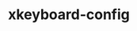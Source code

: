 ---
title: "xkeyboard-config"
layout: cache
categories: [package, develop]
meta: {"versions": ["2.34"], "compilers": ["gcc@=11.1.0", "gcc@=11.4.0"], "oss": ["ubuntu20.04", "ubuntu22.04"], "platforms": ["linux"], "targets": ["x86_64_v3"], "stacks": ["data-vis-sdk", "e4s", "hep", "root"], "num_specs": 9, "num_specs_by_stack": {"root": 9, "data-vis-sdk": 4, "e4s": 4, "hep": 5}}
spec_details: [{"hash": "omiwctbghpukr3riohpinl4hj6wpa3sq", "compiler": "gcc@=11.1.0", "versions": ["2.34"], "os": "ubuntu20.04", "platform": "linux", "target": "x86_64_v3", "variants": ["build_system=autotools"], "stacks": ["root", "data-vis-sdk"], "size": "-", "tarball": "https://binaries.spack.io/develop/build_cache/linux-ubuntu20.04-x86_64_v3/gcc-11.1.0/xkeyboard-config-2.34/linux-ubuntu20.04-x86_64_v3-gcc-11.1.0-xkeyboard-config-2.34-omiwctbghpukr3riohpinl4hj6wpa3sq.spack"}, {"hash": "vifoly2pq2dqael7ps5p2a3ymp3ky476", "compiler": "gcc@=11.1.0", "versions": ["2.34"], "os": "ubuntu20.04", "platform": "linux", "target": "x86_64_v3", "variants": ["build_system=autotools"], "stacks": ["root", "data-vis-sdk"], "size": "-", "tarball": "https://binaries.spack.io/develop/build_cache/linux-ubuntu20.04-x86_64_v3/gcc-11.1.0/xkeyboard-config-2.34/linux-ubuntu20.04-x86_64_v3-gcc-11.1.0-xkeyboard-config-2.34-vifoly2pq2dqael7ps5p2a3ymp3ky476.spack"}, {"hash": "rtrb7w55kkwkuwvy26flrjln5mfa6sch", "compiler": "gcc@=11.1.0", "versions": ["2.34"], "os": "ubuntu20.04", "platform": "linux", "target": "x86_64_v3", "variants": ["build_system=autotools"], "stacks": ["root", "data-vis-sdk"], "size": "-", "tarball": "https://binaries.spack.io/develop/build_cache/linux-ubuntu20.04-x86_64_v3/gcc-11.1.0/xkeyboard-config-2.34/linux-ubuntu20.04-x86_64_v3-gcc-11.1.0-xkeyboard-config-2.34-rtrb7w55kkwkuwvy26flrjln5mfa6sch.spack"}, {"hash": "pfzbmzpb32i66iwpjzsgyx3yy4mylm5f", "compiler": "gcc@=11.1.0", "versions": ["2.34"], "os": "ubuntu20.04", "platform": "linux", "target": "x86_64_v3", "variants": ["build_system=autotools"], "stacks": ["root", "data-vis-sdk"], "size": "-", "tarball": "https://binaries.spack.io/develop/build_cache/linux-ubuntu20.04-x86_64_v3/gcc-11.1.0/xkeyboard-config-2.34/linux-ubuntu20.04-x86_64_v3-gcc-11.1.0-xkeyboard-config-2.34-pfzbmzpb32i66iwpjzsgyx3yy4mylm5f.spack"}, {"hash": "45cbm5byob3ss6qzjowwznabpr3l2vxc", "compiler": "gcc@=11.4.0", "versions": ["2.34"], "os": "ubuntu22.04", "platform": "linux", "target": "x86_64_v3", "variants": ["build_system=autotools"], "stacks": ["root", "e4s", "hep"], "size": "-", "tarball": "https://binaries.spack.io/develop/build_cache/linux-ubuntu22.04-x86_64_v3/gcc-11.4.0/xkeyboard-config-2.34/linux-ubuntu22.04-x86_64_v3-gcc-11.4.0-xkeyboard-config-2.34-45cbm5byob3ss6qzjowwznabpr3l2vxc.spack"}, {"hash": "kwhnuyiuvwcwqlrzoulzks4ippqzu4ep", "compiler": "gcc@=11.4.0", "versions": ["2.34"], "os": "ubuntu22.04", "platform": "linux", "target": "x86_64_v3", "variants": ["build_system=autotools"], "stacks": ["root", "e4s", "hep"], "size": "-", "tarball": "https://binaries.spack.io/develop/build_cache/linux-ubuntu22.04-x86_64_v3/gcc-11.4.0/xkeyboard-config-2.34/linux-ubuntu22.04-x86_64_v3-gcc-11.4.0-xkeyboard-config-2.34-kwhnuyiuvwcwqlrzoulzks4ippqzu4ep.spack"}, {"hash": "wfast3j2mnefrnb7tyvnrdlulpwjuo7i", "compiler": "gcc@=11.4.0", "versions": ["2.34"], "os": "ubuntu22.04", "platform": "linux", "target": "x86_64_v3", "variants": ["build_system=autotools"], "stacks": ["root", "e4s", "hep"], "size": "-", "tarball": "https://binaries.spack.io/develop/build_cache/linux-ubuntu22.04-x86_64_v3/gcc-11.4.0/xkeyboard-config-2.34/linux-ubuntu22.04-x86_64_v3-gcc-11.4.0-xkeyboard-config-2.34-wfast3j2mnefrnb7tyvnrdlulpwjuo7i.spack"}, {"hash": "wotychhg5ki3qbzh75cnc2bm3qd6cvlg", "compiler": "gcc@=11.4.0", "versions": ["2.34"], "os": "ubuntu22.04", "platform": "linux", "target": "x86_64_v3", "variants": ["build_system=autotools"], "stacks": ["root", "e4s", "hep"], "size": "-", "tarball": "https://binaries.spack.io/develop/build_cache/linux-ubuntu22.04-x86_64_v3/gcc-11.4.0/xkeyboard-config-2.34/linux-ubuntu22.04-x86_64_v3-gcc-11.4.0-xkeyboard-config-2.34-wotychhg5ki3qbzh75cnc2bm3qd6cvlg.spack"}, {"hash": "cd2dxoiiov3fzaips6p57jyt5pdg3h3n", "compiler": "gcc@=11.4.0", "versions": ["2.34"], "os": "ubuntu22.04", "platform": "linux", "target": "x86_64_v3", "variants": ["build_system=autotools"], "stacks": ["root", "hep"], "size": "-", "tarball": "https://binaries.spack.io/develop/build_cache/linux-ubuntu22.04-x86_64_v3/gcc-11.4.0/xkeyboard-config-2.34/linux-ubuntu22.04-x86_64_v3-gcc-11.4.0-xkeyboard-config-2.34-cd2dxoiiov3fzaips6p57jyt5pdg3h3n.spack"}]
---